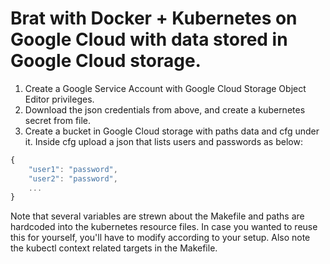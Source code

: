 # Brat with Docker + Kubernetes on Google Cloud with data stored in Google Cloud storage.

1. Create a Google Service Account with Google Cloud Storage Object Editor privileges.
2. Download the json credentials from above, and create a kubernetes secret from file.
3. Create a bucket in Google Cloud storage with paths data and cfg under it. Inside cfg upload a json that lists
users and passwords as below:


```javascript
{
    "user1": "password",
    "user2": "password",
    ...
}
```

Note that several variables are strewn about the Makefile and paths are hardcoded into the kubernetes resource files. In case you wanted to reuse this for yourself, you'll have to modify according to your setup. Also note the kubectl context related targets in the Makefile.
